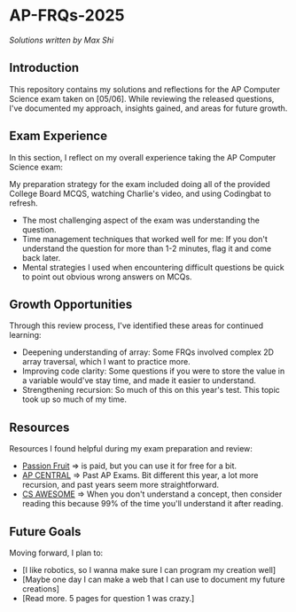# AP-FRQs-2025

*Solutions written by Max Shi*

## Introduction
This repository contains my solutions and reflections for the AP Computer Science exam taken on [05/06]. While reviewing the released questions, I've documented my approach, insights gained, and areas for future growth.

## Exam Experience
In this section, I reflect on my overall experience taking the AP Computer Science exam:

My preparation strategy for the exam included doing all of the provided College Board MCQS, watching Charlie's video, and using Codingbat to refresh.
- The most challenging aspect of the exam was understanding the question.
- Time management techniques that worked well for me: If you don't understand the question for more than 1-2 minutes, flag it and come back later.
- Mental strategies I used when encountering difficult questions be quick to point out obvious wrong answers on MCQs.

## Growth Opportunities
Through this review process, I've identified these areas for continued learning:

- Deepening understanding of array: Some FRQs involved complex 2D array traversal, which I want to practice more.
- Improving code clarity: Some questions if you were to store the value in a variable would've stay time, and made it easier to understand.
- Strengthening recursion: So much of this on this year's test. This topic took up so much of my time.

## Resources
Resources I found helpful during my exam preparation and review:

- [Passion Fruit](https://www.passionfruitlearning.com/) => is paid, but you can use it  for free for a bit.
- [AP CENTRAL](https://apcentral.collegeboard.org/courses/ap-computer-science-a/exam/past-exam-questions) => Past AP Exams. Bit different this year, a lot more recursion, and past years seem more straightforward.
- [CS AWESOME](https://runestone.academy/ns/books/published/csawesome/index.html) => When you don't understand a concept, then consider reading this because 99% of the time you'll understand it after reading.

## Future Goals
Moving forward, I plan to:
- [I like robotics, so I wanna make sure I can program my creation well]
- [Maybe one day I can make a web that I can use to document my future creations]
- [Read more. 5 pages for question 1 was crazy.]
